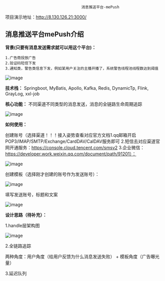                                       消息推送平台-mePush
                                      
项目演示地址：http://8.130.126.21:3000/


## 消息推送平台mePush介绍


**背景(只要有消息发送需求就可以用这个平台)：**

    1.广告商投放广告
    2.验证码短信下发
    3.通知类，警告类信息下发，例如某用户关注的主播开播了，系统警告线程池线程数达到阈值

![image](https://github.com/lx5555/mePush/assets/71442208/0d3917b3-362e-4ede-b389-7707ff583634)


**技术栈：** Springboot, MyBatis, Apollo, Kafka, Redis, DynamicTp, Flink, GrayLog, xxl-job


**核心功能：** 不同渠道不同类型的消息发送，消息的全链路生命周期追踪

![image](https://github.com/lx5555/mePush/assets/71442208/53258233-432d-40be-8772-6d763df74b53)


**如何使用：**

创建账号（选择渠道！！！接入姿势查看对应官方文档1.qq邮箱开启POP3/IMAP/SMTP/Exchange/CardDAV/CalDAV服务即可 2.短信去对应渠道官网开通服务：https://console.cloud.tencent.com/smsv2 3.企业微信：https://developer.work.weixin.qq.com/document/path/91201）：

![image](https://github.com/lx5555/mePush/assets/71442208/636e0f00-ddc3-4bdc-b0e9-1b67a4156b87)

创建模板（选择刚才创建的账号作为发送账号）：

![image](https://github.com/lx5555/mePush/assets/71442208/26559425-84d6-4e14-81db-8ff2b66c5a9d)

填写发送账号，标题和文案

![image](https://github.com/lx5555/mePush/assets/71442208/37587c61-6ab6-46b4-aa64-298649302649)



**设计思路（待补充）：**

1.handle层架构图

![image](https://github.com/lx5555/mePush/assets/71442208/5799a96d-29bb-49cc-9d45-1249479b83e2)

2.全链路追踪

两种角度：用户角度（给用户反馈为什么消息发送失败） + 模板角度（广告曝光量）

3.延迟队列

